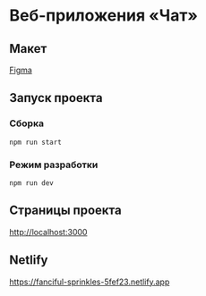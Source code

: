 # Веб-приложения «Чат»

## Макет

<a href="https://www.figma.com/design/fdSEqIafg6r8ocv6CH2QYA/middle.messenger.praktikum.yandex?node-id=20%3A12&t=t8gZjEOU0QSaG9iG-1">Figma</a>

## Запуск проекта

### Сборка

```shell
npm run start
```

### Режим разработки

```shell
npm run dev
```

## Страницы проекта

<a href="http://localhost:3000" page="settings">http://localhost:3000</a>

## Netlify

https://fanciful-sprinkles-5fef23.netlify.app
